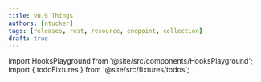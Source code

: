```yaml
---
title: v0.9 Things
authors: [ntucker]
tags: [releases, rest, resource, endpoint, collection]
draft: true
---
```


import HooksPlayground from '@site/src/components/HooksPlayground';
import { todoFixtures } from '@site/src/fixtures/todos';
